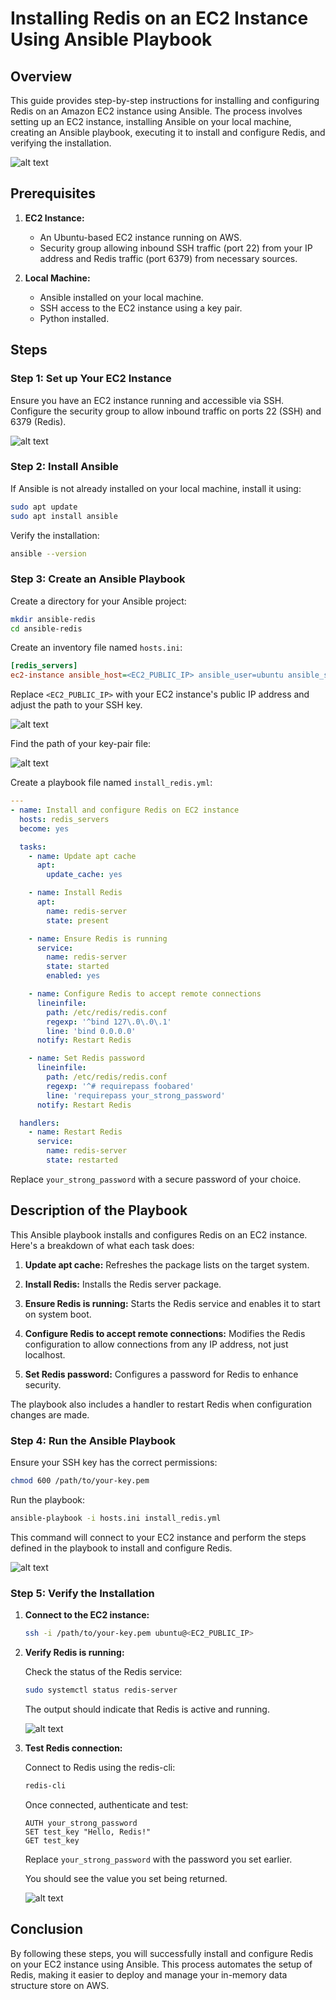 # Installing Redis on an EC2 Instance Using Ansible Playbook

## Overview

This guide provides step-by-step instructions for installing and configuring Redis on an Amazon EC2 instance using Ansible. The process involves setting up an EC2 instance, installing Ansible on your local machine, creating an Ansible playbook, executing it to install and configure Redis, and verifying the installation.

![alt text](https://raw.githubusercontent.com/Konami33/Ansible-Labs/main/lab%2005/images/redis-diagram.png)

## Prerequisites

1. **EC2 Instance:**
   - An Ubuntu-based EC2 instance running on AWS.
   - Security group allowing inbound SSH traffic (port 22) from your IP address and Redis traffic (port 6379) from necessary sources.

2. **Local Machine:**
   - Ansible installed on your local machine.
   - SSH access to the EC2 instance using a key pair.
   - Python installed.

## Steps

### Step 1: Set up Your EC2 Instance

Ensure you have an EC2 instance running and accessible via SSH. Configure the security group to allow inbound traffic on ports 22 (SSH) and 6379 (Redis).

![alt text](https://raw.githubusercontent.com/Konami33/Ansible-Labs/main/lab%2005/images/redis-01.png)

### Step 2: Install Ansible

If Ansible is not already installed on your local machine, install it using:

```bash
sudo apt update
sudo apt install ansible
```

Verify the installation:

```bash
ansible --version
```

### Step 3: Create an Ansible Playbook

Create a directory for your Ansible project:

```bash
mkdir ansible-redis
cd ansible-redis
```

Create an inventory file named `hosts.ini`:

```ini
[redis_servers]
ec2-instance ansible_host=<EC2_PUBLIC_IP> ansible_user=ubuntu ansible_ssh_private_key_file=/path/to/your-key.pem
```

Replace `<EC2_PUBLIC_IP>` with your EC2 instance's public IP address and adjust the path to your SSH key.

![alt text](https://raw.githubusercontent.com/Konami33/Ansible-Labs/main/lab%2005/images/redis-02.png)

Find the path of your key-pair file:

![alt text](https://raw.githubusercontent.com/Konami33/Ansible-Labs/main/lab%2005/images/redis-06.png)

Create a playbook file named `install_redis.yml`:

```yaml
---
- name: Install and configure Redis on EC2 instance
  hosts: redis_servers
  become: yes

  tasks:
    - name: Update apt cache
      apt:
        update_cache: yes

    - name: Install Redis
      apt:
        name: redis-server
        state: present

    - name: Ensure Redis is running
      service:
        name: redis-server
        state: started
        enabled: yes

    - name: Configure Redis to accept remote connections
      lineinfile:
        path: /etc/redis/redis.conf
        regexp: '^bind 127\.0\.0\.1'
        line: 'bind 0.0.0.0'
      notify: Restart Redis

    - name: Set Redis password
      lineinfile:
        path: /etc/redis/redis.conf
        regexp: '^# requirepass foobared'
        line: 'requirepass your_strong_password'
      notify: Restart Redis

  handlers:
    - name: Restart Redis
      service:
        name: redis-server
        state: restarted
```

Replace `your_strong_password` with a secure password of your choice.

## Description of the Playbook

This Ansible playbook installs and configures Redis on an EC2 instance. Here's a breakdown of what each task does:

1. **Update apt cache:** Refreshes the package lists on the target system.

2. **Install Redis:** Installs the Redis server package.

3. **Ensure Redis is running:** Starts the Redis service and enables it to start on system boot.

4. **Configure Redis to accept remote connections:** Modifies the Redis configuration to allow connections from any IP address, not just localhost.

5. **Set Redis password:** Configures a password for Redis to enhance security.

The playbook also includes a handler to restart Redis when configuration changes are made.

### Step 4: Run the Ansible Playbook

Ensure your SSH key has the correct permissions:

```bash
chmod 600 /path/to/your-key.pem
```

Run the playbook:

```bash
ansible-playbook -i hosts.ini install_redis.yml
```

This command will connect to your EC2 instance and perform the steps defined in the playbook to install and configure Redis.

![alt text](https://raw.githubusercontent.com/Konami33/Ansible-Labs/main/lab%2005/images/redis-03.png)

### Step 5: Verify the Installation

1. **Connect to the EC2 instance:**

   ```bash
   ssh -i /path/to/your-key.pem ubuntu@<EC2_PUBLIC_IP>
   ```

2. **Verify Redis is running:**

   Check the status of the Redis service:

   ```bash
   sudo systemctl status redis-server
   ```

   The output should indicate that Redis is active and running.

   ![alt text](https://raw.githubusercontent.com/Konami33/Ansible-Labs/main/lab%2005/images/redis-04.png)

3. **Test Redis connection:**

   Connect to Redis using the redis-cli:

   ```bash
   redis-cli
   ```

   Once connected, authenticate and test:

   ```
   AUTH your_strong_password
   SET test_key "Hello, Redis!"
   GET test_key
   ```

   Replace `your_strong_password` with the password you set earlier.

   You should see the value you set being returned.

   ![alt text](https://raw.githubusercontent.com/Konami33/Ansible-Labs/main/lab%2005/images/redis-05.png)

## Conclusion

By following these steps, you will successfully install and configure Redis on your EC2 instance using Ansible. This process automates the setup of Redis, making it easier to deploy and manage your in-memory data structure store on AWS.
